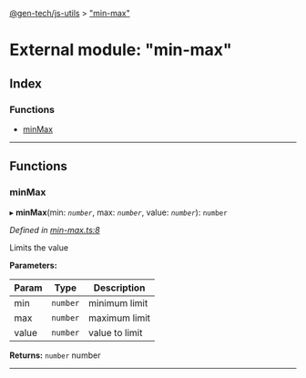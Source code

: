 [@gen-tech/js-utils](../README.md) > ["min-max"](../modules/_min_max_.md)

# External module: "min-max"

## Index

### Functions

* [minMax](_min_max_.md#minmax)

---

## Functions

<a id="minmax"></a>

###  minMax

▸ **minMax**(min: *`number`*, max: *`number`*, value: *`number`*): `number`

*Defined in [min-max.ts:8](https://github.com/gen-tech/js-utils/blob/bdc0cd0/src/min-max.ts#L8)*

Limits the value

**Parameters:**

| Param | Type | Description |
| ------ | ------ | ------ |
| min | `number` |  minimum limit |
| max | `number` |  maximum limit |
| value | `number` |  value to limit |

**Returns:** `number`
number

___

